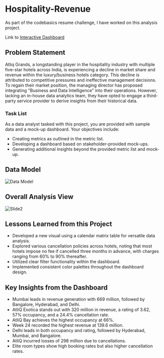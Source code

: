 # Hospitality-Revenue

As part of the codebasics resume challenge, I have worked on this analysis project.

Link to [Interactive Dashboard](https://app.powerbi.com/view?r=eyJrIjoiMTZkMTkyMzctODIxNy00ZWZiLThjNWItOTRlNjVhYTBjMTVjIiwidCI6ImM2ZTU0OWIzLTVmNDUtNDAzMi1hYWU5LWQ0MjQ0ZGM1YjJjNCJ9)

## Problem Statement

Atliq Grands, a longstanding player in the hospitality industry with multiple five-star hotels across India, is experiencing a decline in market share and revenue within the luxury/business hotels category. This decline is attributed to competitive pressures and ineffective management decisions. To regain their market position, the managing director has proposed integrating "Business and Data Intelligence" into their operations. However, lacking an in-house data analytics team, they have opted to engage a third-party service provider to derive insights from their historical data.

### Task List

As a data analyst tasked with this project, you are provided with sample data and a mock-up dashboard. Your objectives include:

- Creating metrics as outlined in the metric list.
- Developing a dashboard based on stakeholder-provided mock-ups.
- Generating additional insights beyond the provided metric list and mock-up.

## Data Model

![Data Model](https://github.com/SandeepChinta4/Hospitality-Revenue/assets/137393739/0dce1ee4-b205-4df5-9b7b-b52298f2f01e)

## Overall Analysis View

![Slide2](https://github.com/SandeepChinta4/Hospitality-Revenue/assets/137393739/2e0b05aa-04ec-4bc3-8643-7a69f3896594)

## Lessons Learned from this Project

- Developed a new visual using a calendar matrix table for versatile data analysis.
- Explored various cancellation policies across hotels, noting that most hotels impose no fee if cancelled three months in advance, with charges ranging from 60% to 90% thereafter.
- Utilized clear filter functionality within the dashboard.
- Implemented consistent color palettes throughout the dashboard design.

## Key Insights from the Dashboard

- Mumbai leads in revenue generation with 669 million, followed by Bangalore, Hyderabad, and Delhi.
- AtliQ Exotica stands out with 320 million in revenue, a rating of 3.62, 57% occupancy, and a 24.4% cancellation rate.
- AtliQ Bay achieves the highest occupancy at 66%.
- Week 24 recorded the highest revenue at 139.6 million.
- Delhi leads in both occupancy and rating, followed by Hyderabad, Mumbai, and Bangalore.
- AtliQ incurred losses of 298 million due to cancellations.
- Elite room types show high booking rates but also higher cancellation rates.
